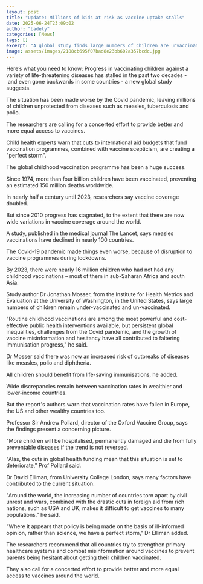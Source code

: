 ```yaml
---
layout: post
title: "Update: Millions of kids at risk as vaccine uptake stalls"
date: 2025-06-24T23:09:02
author: "badely"
categories: [News]
tags: []
excerpt: "A global study finds large numbers of children are unvaccinated against diseases like measles, tuberculosis and polio, which makes outbreaks more like"
image: assets/images/2188cb695f07bad8e23bb602a357bcdc.jpg
---
```


Here’s what you need to know: Progress in vaccinating children against a variety of life-threatening diseases has stalled in the past two decades - and even gone backwards in some countries - a new global study suggests.

The situation has been made worse by the Covid pandemic, leaving millions of children unprotected from diseases such as measles, tuberculosis and polio. 

The researchers are calling for a concerted effort to provide better and more equal access to vaccines.

Child health experts warn that cuts to international aid budgets that fund vaccination programmes, combined with vaccine scepticism, are creating a "perfect storm".

The global childhood vaccination programme has been a huge success.

Since 1974, more than four billion children have been vaccinated, preventing an estimated 150 million deaths worldwide.

In nearly half a century until 2023, researchers say vaccine coverage doubled.

But since 2010 progress has stagnated, to the extent that there are now wide variations in vaccine coverage around the world.

A study, published in the medical journal The Lancet, says measles vaccinations have declined in nearly 100 countries.

The Covid-19 pandemic made things even worse, because of disruption to vaccine programmes during lockdowns.

By 2023, there were nearly 16 million children who had not had any childhood vaccinations – most of them in sub-Saharan Africa and south Asia.

Study author Dr Jonathan Mosser, from the Institute for Health Metrics and Evaluation at the University of Washington, in the United States, says large numbers of children remain under-vaccinated and un-vaccinated.

"Routine childhood vaccinations are among the most powerful and cost-effective public health interventions available, but persistent global inequalities, challenges from the Covid pandemic, and the growth of vaccine misinformation and hesitancy have all contributed to faltering immunisation progress," he said.

Dr Mosser said there was now an increased risk of outbreaks of diseases like measles, polio and diphtheria.

All children should benefit from life-saving immunisations, he added.

Wide discrepancies remain between vaccination rates in wealthier and lower-income countries.

But the report's authors warn that vaccination rates have fallen in Europe, the US and other wealthy countries too.

Professor Sir Andrew Pollard, director of the Oxford Vaccine Group, says the findings present a concerning picture.

"More children will be hospitalised, permanently damaged and die from fully preventable diseases if the trend is not reversed.

"Alas, the cuts in global health funding mean that this situation is set to deteriorate," Prof Pollard said.

Dr David Elliman, from University College London, says many factors have contributed to the current situation.

"Around the world, the increasing number of countries torn apart by civil unrest and wars, combined with the drastic cuts in foreign aid from rich nations, such as USA and UK, makes it difficult to get vaccines to many populations," he said.

"Where it appears that policy is being made on the basis of ill-informed opinion, rather than science, we have a perfect storm," Dr Elliman added.

The researchers recommend that all countries try to strengthen primary healthcare systems and combat misinformation around vaccines to prevent parents being hesitant about getting their children vaccinated.

They also call for a concerted effort to provide better and more equal access to vaccines around the world.

